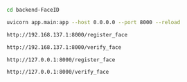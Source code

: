 ```bash
cd backend-FaceID
```
```bash
uvicorn app.main:app --host 0.0.0.0 --port 8000 --reload
```
```bash
http://192.168.137.1:8000/register_face
```
```bash
http://192.168.137.1:8000/verify_face
```
```bash
http://127.0.0.1:8000/register_face
```
```bash
http://127.0.0.1:8000/verify_face
```
